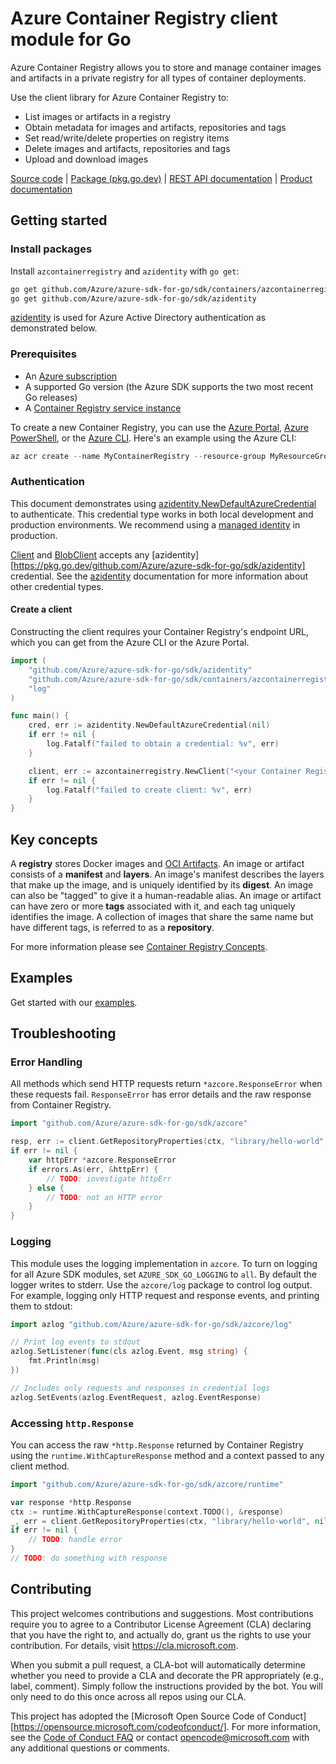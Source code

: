 # Azure Container Registry client module for Go

Azure Container Registry allows you to store and manage container images and artifacts in a private registry for all types of container deployments.

Use the client library for Azure Container Registry to:

- List images or artifacts in a registry
- Obtain metadata for images and artifacts, repositories and tags
- Set read/write/delete properties on registry items
- Delete images and artifacts, repositories and tags
- Upload and download images

[Source code](https://github.com/Azure/azure-sdk-for-go/tree/main/sdk/containers/azcontainerregistry) | [Package (pkg.go.dev)](https://pkg.go.dev/github.com/Azure/azure-sdk-for-go/sdk/containers/azcontainerregistry) | [REST API documentation](https://docs.microsoft.com/rest/api/containerregistry/) | [Product documentation](https://docs.microsoft.com/azure/container-registry/)

## Getting started

### Install packages

Install `azcontainerregistry` and `azidentity` with `go get`:
```Bash
go get github.com/Azure/azure-sdk-for-go/sdk/containers/azcontainerregistry
go get github.com/Azure/azure-sdk-for-go/sdk/azidentity
```
[azidentity](https://pkg.go.dev/github.com/Azure/azure-sdk-for-go/sdk/azidentity) is used for Azure Active Directory authentication as demonstrated below.

### Prerequisites

- An [Azure subscription](https://azure.microsoft.com/free/)
- A supported Go version (the Azure SDK supports the two most recent Go releases)
- A [Container Registry service instance](https://docs.microsoft.com/azure/container-registry/container-registry-intro)

To create a new Container Registry, you can use the [Azure Portal](https://docs.microsoft.com/azure/container-registry/container-registry-get-started-portal),
[Azure PowerShell](https://docs.microsoft.com/azure/container-registry/container-registry-get-started-powershell), or the [Azure CLI](https://docs.microsoft.com/azure/container-registry/container-registry-get-started-azure-cli).
Here's an example using the Azure CLI:

```Powershell
az acr create --name MyContainerRegistry --resource-group MyResourceGroup --location westus --sku Basic
```
### Authentication

This document demonstrates using [azidentity.NewDefaultAzureCredential](https://pkg.go.dev/github.com/Azure/azure-sdk-for-go/sdk/azidentity#NewDefaultAzureCredential) to authenticate.
This credential type works in both local development and production environments.
We recommend using a [managed identity](https://docs.microsoft.com/azure/active-directory/managed-identities-azure-resources/overview) in production.

[Client](https://pkg.go.dev/github.com/Azure/azure-sdk-for-go/sdk/containers/azcontainerregistry#Client) and [BlobClient](https://pkg.go.dev/github.com/Azure/azure-sdk-for-go/sdk/containers/azcontainerregistry#BlobClient) accepts any [azidentity][https://pkg.go.dev/github.com/Azure/azure-sdk-for-go/sdk/azidentity] credential.
See the [azidentity](https://pkg.go.dev/github.com/Azure/azure-sdk-for-go/sdk/azidentity) documentation for more information about other credential types.

#### Create a client

Constructing the client requires your Container Registry's endpoint URL, which you can get from the Azure CLI or the Azure Portal.

```go
import (
	"github.com/Azure/azure-sdk-for-go/sdk/azidentity"
	"github.com/Azure/azure-sdk-for-go/sdk/containers/azcontainerregistry"
	"log"
)

func main() {
	cred, err := azidentity.NewDefaultAzureCredential(nil)
	if err != nil {
		log.Fatalf("failed to obtain a credential: %v", err)
	}

	client, err := azcontainerregistry.NewClient("<your Container Registry's endpoint URL>", cred, nil)
	if err != nil {
		log.Fatalf("failed to create client: %v", err)
	}
}
```

## Key concepts

A **registry** stores Docker images and [OCI Artifacts](https://opencontainers.org/).
An image or artifact consists of a **manifest** and **layers**.
An image's manifest describes the layers that make up the image, and is uniquely identified by its **digest**.
An image can also be "tagged" to give it a human-readable alias.
An image or artifact can have zero or more **tags** associated with it, and each tag uniquely identifies the image.
A collection of images that share the same name but have different tags, is referred to as a **repository**.

For more information please see [Container Registry Concepts](https://docs.microsoft.com/azure/container-registry/container-registry-concepts).

## Examples

Get started with our [examples](https://pkg.go.dev/github.com/Azure/azure-sdk-for-go/sdk/containers/azcontainerregistry#pkg-examples).

## Troubleshooting

### Error Handling

All methods which send HTTP requests return `*azcore.ResponseError` when these requests fail. `ResponseError` has error details and the raw response from Container Registry.

```go
import "github.com/Azure/azure-sdk-for-go/sdk/azcore"

resp, err := client.GetRepositoryProperties(ctx, "library/hello-world", nil)
if err != nil {
	var httpErr *azcore.ResponseError
	if errors.As(err, &httpErr) {
		// TODO: investigate httpErr
	} else {
		// TODO: not an HTTP error
	}
}
```

### Logging

This module uses the logging implementation in `azcore`. To turn on logging for all Azure SDK modules, set `AZURE_SDK_GO_LOGGING` to `all`. By default the logger writes to stderr. Use the `azcore/log` package to control log output. For example, logging only HTTP request and response events, and printing them to stdout:

```go
import azlog "github.com/Azure/azure-sdk-for-go/sdk/azcore/log"

// Print log events to stdout
azlog.SetListener(func(cls azlog.Event, msg string) {
	fmt.Println(msg)
})

// Includes only requests and responses in credential logs
azlog.SetEvents(azlog.EventRequest, azlog.EventResponse)
```

### Accessing `http.Response`

You can access the raw `*http.Response` returned by Container Registry using the `runtime.WithCaptureResponse` method and a context passed to any client method.

```go
import "github.com/Azure/azure-sdk-for-go/sdk/azcore/runtime"

var response *http.Response
ctx := runtime.WithCaptureResponse(context.TODO(), &response)
_, err = client.GetRepositoryProperties(ctx, "library/hello-world", nil)
if err != nil {
	// TODO: handle error
}
// TODO: do something with response
```

## Contributing

This project welcomes contributions and suggestions. Most contributions require you to agree to a Contributor License Agreement (CLA) declaring that you have the right to, and actually do, grant us the rights to use your contribution. For details, visit https://cla.microsoft.com.

When you submit a pull request, a CLA-bot will automatically determine whether you need to provide a CLA and decorate the PR appropriately (e.g., label, comment). Simply follow the instructions provided by the bot. You will only need to do this once across all repos using our CLA.

This project has adopted the [Microsoft Open Source Code of Conduct][https://opensource.microsoft.com/codeofconduct/]. For more information, see the [Code of Conduct FAQ](https://opensource.microsoft.com/codeofconduct/faq/) or contact opencode@microsoft.com with any additional questions or comments.

